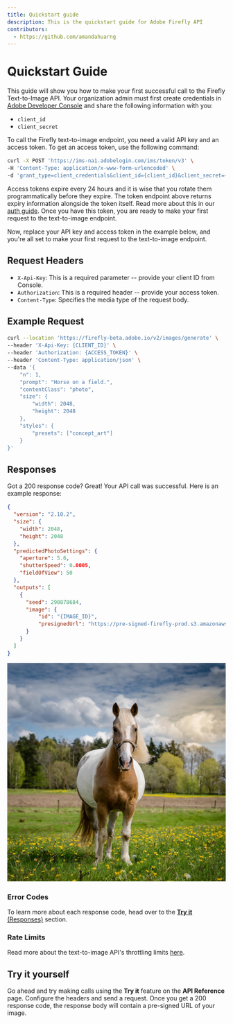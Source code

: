 ```yaml
---
title: Quickstart guide
description: This is the quickstart guide for Adobe Firefly API
contributors:
  - https://github.com/amandahuarng
---
```

<!-- TODO: Update -->
# Quickstart Guide

This guide will show you how to make your first successful call to the Firefly Text-to-Image API. Your organization admin must first create credentials in [Adobe Developer Console](https://developer.adobe.com/console) and share the following information with you:

- `client_id`
- `client_secret`

To call the Firefly text-to-image endpoint, you need a valid API key and an access token. To get an access token, use the following command:

```bash
curl -X POST 'https://ims-na1.adobelogin.com/ims/token/v3' \
-H 'Content-Type: application/x-www-form-urlencoded' \
-d 'grant_type=client_credentials&client_id={client_id}&client_secret={client_secret}&scope=openid,AdobeID,firefly_enterprise,firefly_api'
```

Access tokens expire every 24 hours and it is wise that you rotate them programmatically before they expire. The token endpoint above returns expiry information alongside the token itself. Read more about this in our [auth guide](./authentication/index.md). Once you have this token, you are ready to make your first request to the text-to-image endpoint.

Now, replace your API key and access token in the example below, and you're all set to make your first request to the text-to-image endpoint.

## Request Headers

- `X-Api-Key`: This is a required parameter -- provide your client ID from Console.
- `Authorization`: This is a required header -- provide your access token.
- `Content-Type`: Specifies the media type of the request body.

## Example Request

```bash
curl --location 'https://firefly-beta.adobe.io/v2/images/generate' \
--header 'X-Api-Key: {CLIENT_ID}' \
--header 'Authorization: {ACCESS_TOKEN}' \
--header 'Content-Type: application/json' \
--data '{
    "n": 1,
    "prompt": "Horse on a field.",
    "contentClass": "photo",
    "size": {
        "width": 2048,
        "height": 2048
    },
    "styles": {
        "presets": ["concept_art"]
    } 
}'
```

## Responses

Got a 200 response code? Great! Your API call was successful. Here is an example response:

```json
{
  "version": "2.10.2",
  "size": {
    "width": 2048,
    "height": 2048
  },
  "predictedPhotoSettings": {
    "aperture": 5.6,
    "shutterSpeed": 0.0005,
    "fieldOfView": 50
  },
  "outputs": [
    {
      "seed": 290878684,
      "image": {
          "id": "{IMAGE_ID}",
          "presignedUrl": "https://pre-signed-firefly-prod.s3.amazonaws.com/images/{IMAGE_ID}?..."
      }
    }
  ]
}
```

![Horse on a field, photo, concept_art](../images/horse_t2i_sample.jpg)

### Error Codes

To learn more about each response code, head over to the [__Try it__ (Responses)](../api/) section.

### Rate Limits

Read more about the text-to-image API's throttling limits [here](./usage_limits/).

## Try it yourself

Go ahead and try making calls using the __Try it__ feature on the __API Reference__ page. Configure the headers and send a request. Once you get a 200 response code, the response body will contain a pre-signed URL of your image.
